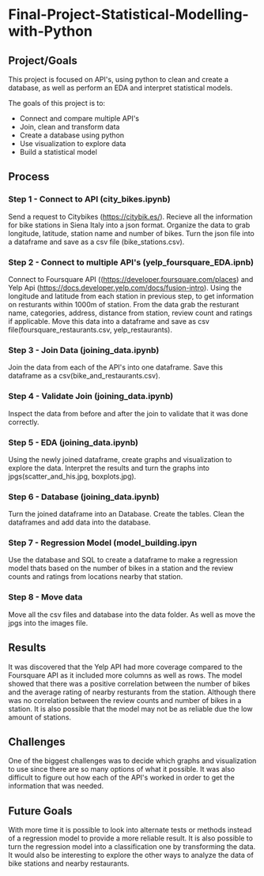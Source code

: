 # Final-Project-Statistical-Modelling-with-Python

## Project/Goals

This project is focused on API's, using python to clean and create a database, as well as perform an EDA and interpret statistical models. 

The goals of this project is to:
- Connect and compare multiple API's
- Join, clean and transform data
- Create a database using python
- Use visualization to explore data
- Build a statistical model

## Process

### Step 1 - Connect to API (city_bikes.ipynb)

Send a request to Citybikes (https://citybik.es/). Recieve all the information for bike stations in Siena Italy into a json format. Organize the data to grab longitude, latitude, station name and number of bikes. Turn the json file into a dataframe and save as a csv file (bike_stations.csv).

### Step 2 - Connect to multiple API's (yelp_foursquare_EDA.ipnb)

Connect to Foursquare API ((https://developer.foursquare.com/places) and Yelp Api (https://docs.developer.yelp.com/docs/fusion-intro). Using the longitude and latitude from each station in previous step, to get information on resturants within 1000m of station. From the data grab the resturant name, categories, address, distance from station, review count and ratings if applicable. Move this data into a dataframe and save as csv file(foursquare_restaurants.csv, yelp_restaurants).

### Step 3 - Join Data (joining_data.ipynb)

Join the data from each of the API's into one dataframe. Save this dataframe as a csv(bike_and_restaurants.csv).

### Step 4 - Validate Join (joining_data.ipynb)

Inspect the data from before and after the join to validate that it was done correctly.

### Step 5 - EDA (joining_data.ipynb)

Using the newly joined dataframe, create graphs and visualization to explore the data. Interpret the results and turn the graphs into jpgs(scatter_and_his.jpg, boxplots.jpg).

### Step 6 - Database (joining_data.ipynb)

Turn the joined dataframe into an Database. Create the tables. Clean the dataframes and add data into the database.

### Step 7 - Regression Model (model_building.ipyn

Use the database and SQL to create a dataframe to make a regression model thats based on the number of bikes in a station and the review counts and ratings from locations nearby that station.

### Step 8 - Move data

Move all the csv files and database into the data folder. As well as move the jpgs into the images file.

## Results

It was discovered that the Yelp API had more coverage compared to the Foursquare API as it included more columns as well as rows.
The model showed that there was a positive correlation between the number of bikes and the average rating of nearby resturants from the station. Although there was no correlation between the review counts and number of bikes in a station. It is also possible that the model may not be as reliable due the low amount of stations.

## Challenges 

One of the biggest challenges was to decide which graphs and visualization to use since there are so many options of what it possible. It was also difficult to figure out how each of the API's worked in order to get the information that was needed.

## Future Goals

With more time it is possible to look into alternate tests or methods instead of a regression model to provide a more reliable result. It is also possible to turn the regression model into a classification one by transforming the data. It would also be interesting to explore the other ways to analyze the data of bike stations and nearby restaurants. 

